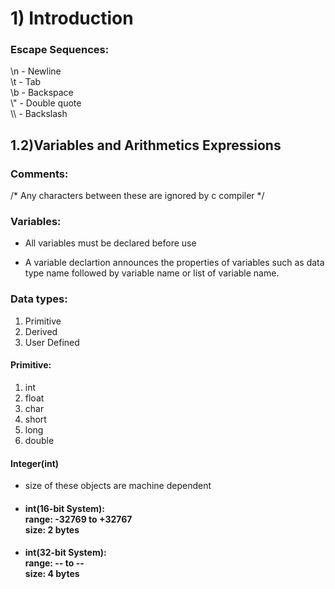 # 1) Introduction

### Escape Sequences:

\n - Newline <br>
\t - Tab <br>
\b - Backspace <br>
\\" - Double quote <br>
\\\ - Backslash <br>

## 1.2)Variables and Arithmetics Expressions

### Comments:
/* Any characters between these are ignored by c compiler */

### Variables:

* All variables must be declared before use

* A variable declartion announces the properties of variables such as data type name followed by variable name or
list of variable name.

### Data types:
1) Primitive
2) Derived
3) User Defined

#### Primitive:
1) int
2) float
3) char
4) short
5) long
6) double

#### Integer(int)
* size of these objects are machine dependent 

* #### int(16-bit System): <br> range: -32769 to +32767 <br> size: 2 bytes

* #### int(32-bit System): <br> range: -- to -- <br> size: 4 bytes










